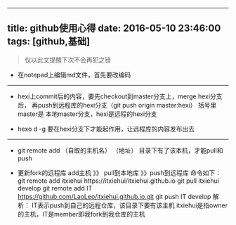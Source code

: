 
---
title: github使用心得
date: 2016-05-10 23:46:00
tags: [github,基础]
---

> 仅以此文提醒下次不会再犯之错
<!--more-->

* 在notepad上编辑md文件，首先要改编码
***
* hexi上commit后的内容，要先checkout到master分支上，merge hexi分支后，
再push到远程库的hexi分支（git push origin master:hexi） 括号里master是
本地master分支，hexi是远程的hexi分支

* hexo d -g 要在hexi分支下才能起作用，让远程库的内容发布出去
***
* git remote add （自取的主机名） （地址）
目录下有了该本机，才能pull和push

* 更新fork的远程库
add主机 》》 pull到本地库 》》push到远程库
命令如下：
git remote add itxiehui https://itxiehui/itxiehui.github.io
git pull itxiehui develop
git remote add IT https://github.com/LaoLeo/itxiehui.github.io.git
git push IT develop
解析：
IT表示push到自己的远程仓库，该目录下要有该主机
itxiehui是指owner的主机，IT是member即我fork到我仓库的主机



